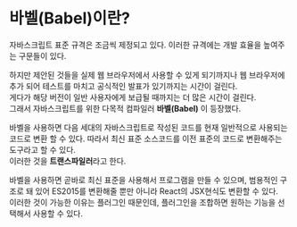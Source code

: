 # 바벨(Babel)이란?

자바스크립트 표준 규격은 조금씩 제정되고 있다. 이러한 규격에는 개발 효율을 높여주는 구문들이 있다.  

하지만 제안된 것들을 실제 웹 브라우저에서 사용할 수 있게 되기까지나 웹 브라우저에 추가 되어 테스트를 마치고 공식적인 발표가 있기까지는 시간이 걸린다.  
게다가 해당 버전이 일반 사용자에게 보급될 때까지는 더 많은 시간이 걸린다.  
그래서 자바스크립트를 위한 다목적 컴파일러 **바벨(Babel)** 이 등장했다.

바벨을 사용하면 다음 세대의 자바스크립트로 작성된 코드를 현재 일반적으로 사용되는 코드로 변환 할 수 있다. 따라서 최신 표준 소스코드를 이전 표준의 코드로 변환해주는 도구라고 할 수 있다.  
이러한 것을 **트랜스파일러**라고 한다.  

바벨을 사용하면 곧바로 최신 표준을 사용해서 프로그램을 만들 수 있으며, 범용적인 구조로 돼 있어 ES2015를 변환해줄 뿐만 아니라 React의 JSX현식도 변환할 수 있다.  
이러한 것이 가능한 이유는 플러그인 때문인데, 플러그인을 조합하면 원하는 기능을 선택해서 사용할 수 있다.